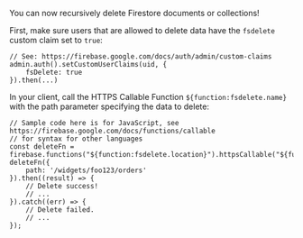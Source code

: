 You can now recursively delete Firestore documents or collections!

First, make sure users that are allowed to delete data have the
`fsdelete` custom claim set to `true`:

```
// See: https://firebase.google.com/docs/auth/admin/custom-claims
admin.auth().setCustomUserClaims(uid, {
    fsDelete: true
}).then(...)
```

In your client, call the HTTPS Callable Function `${function:fsdelete.name}`
with the path parameter specifying the data to delete:

```
// Sample code here is for JavaScript, see https://firebase.google.com/docs/functions/callable
// for syntax for other languages
const deleteFn = firebase.functions("${function:fsdelete.location}").httpsCallable("${function:fsdelete.name}");
deleteFn({
    path: '/widgets/foo123/orders'
}).then((result) => {
    // Delete success!
    // ...
}).catch((err) => {
    // Delete failed.
    // ...
});
```
